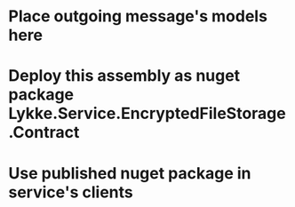 ﻿# Place outgoing message's models here
# Deploy this assembly as nuget package Lykke.Service.EncryptedFileStorage.Contract
# Use published nuget package in service's clients
